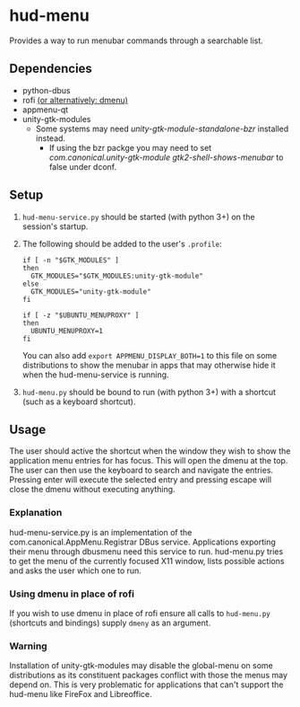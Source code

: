 # hud-menu

Provides a way to run menubar commands through a searchable list.


## Dependencies
* python-dbus
* rofi [(or alternatively: dmenu)](https://github.com/jamcnaughton/hud-menu/blob/dev/README.md#using-dmenu-in-place-of-rofi)
* appmenu-qt
* unity-gtk-modules
  * Some systems may need _unity-gtk-module-standalone-bzr_ installed instead.
    * If using the bzr packge you may need to set _com.canonical.unity-gtk-module gtk2-shell-shows-menubar_ to false under dconf. 
 

## Setup
1. ```hud-menu-service.py``` should be started (with python 3+) on the session's startup.
2. The following should be added to the user's ```.profile```: 

    ```
    if [ -n "$GTK_MODULES" ]
    then
      GTK_MODULES="$GTK_MODULES:unity-gtk-module"
    else
      GTK_MODULES="unity-gtk-module"
    fi
    
    if [ -z "$UBUNTU_MENUPROXY" ]
    then
      UBUNTU_MENUPROXY=1
    fi 
   ```
   You can also add ```export APPMENU_DISPLAY_BOTH=1``` to this file on some distributions to show the menubar in apps that may otherwise hide it when the hud-menu-service is running.
    
3. ```hud-menu.py``` should be bound to run (with python 3+) with a shortcut (such as a keyboard shortcut). 

## Usage
The user should active the shortcut when the window they wish to show the application menu entries for has focus.  This will open the dmenu at the top.  The user can then use the keyboard to search and navigate the entries.  Pressing enter will execute the selected entry and pressing escape will close the dmenu without executing anything.

### Explanation
hud-menu-service.py  is an implementation of the com.canonical.AppMenu.Registrar DBus service.  Applications exporting their menu through dbusmenu need this service to run.
hud-menu.py tries to get the menu of the currently focused X11 window, lists possible actions and asks the user which one to run.

### Using dmenu in place of rofi
If you wish to use dmenu in place of rofi ensure all calls to ```hud-menu.py``` (shortcuts and bindings) supply ```dmeny``` as an argument.

### Warning
Installation of unity-gtk-modules may disable the global-menu on some distributions as its constituent packages conflict with those the menus may depend on. This is very problematic for applications that can't support the hud-menu like FireFox and Libreoffice.
